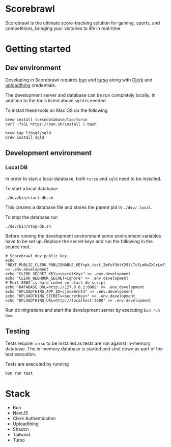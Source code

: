 # Scorebrawl

Scorebrawl is the ultimate score-tracking solution for gaming, sports, and competitions, bringing your victories to life in real-time

# Getting started

## Dev environment

Developing in Scorebrawl requires [bun](https://bun.sh/) and [turso](https://turso.tech/) along with [Clerk](https://clerk.com) and [uploadthing](https://uploadthing.com) credentials.

The development server and database can be run completely locally.
In addition to the tools listed above `sqld` is needed.

To install these tools on Mac OS do the following

```
brew install tursodatabase/tap/turso
curl -fsSL https://bun.sh/install | bash

brew tap libsql/sqld
brew install sqld
```

## Development environment

### Local DB

In order to start a local database, both `turso` and `sqld` need to be installed.

To start a local database:

`./dev/bin/start-db.sh`

This creates a database file and stores the parent pid in `./dev/.local`.

To stop the database run

`./dev/bin/stop-db.sh`

Before running the development environment some environment variables have to be set up. Replace the secret keys and run the following in the source root.

```
# Scorebrawl dev public key
echo "NEXT_PUBLIC_CLERK_PUBLISHABLE_KEY=pk_test_ZmFuY3ktY293LTc5LmNsZXJrLmFjY291bnRzLmRldiQ" >> .env.development
echo "CLERK_SECRET_KEY=<secretKey>" >> .env.development
echo "CLERK_WEBHOOK_SECRET=ignore" >> .env.development
# Port 8002 is hard coded in start-db script
echo "DATABASE_URL=http://127.0.0.1:8002" >> .env.development
echo "UPLOADTHING_APP_ID=cjmox8rnt4" >> .env.development
echo "UPLOADTHING_SECRET=<secretKey>" >> .env.development
echo "UPLOADTHING_URL=http://localhost:3000" >> .env.development
```

Run db migrations and start the development server by executing `bun run dev`.

## Testing

Tests require `turso` to be installed as tests are run against in-memory database.
The in-memory database is started and shut down as part of the test execution.

Tests are executed by running

`bun run test`

# Stack

- Bun
- NextJS
- Clerk Authentication
- Uploadthing
- Shadcn
- Tailwind
- Turso
